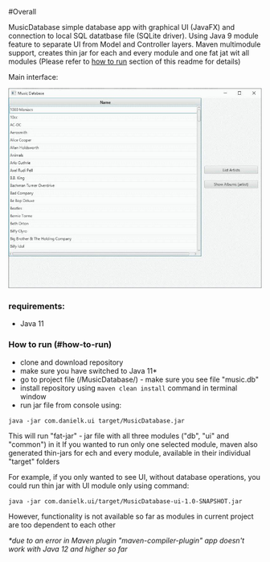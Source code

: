 #Overall

MusicDatabase simple database app with graphical UI (JavaFX) and connection to local SQL datatbase file (SQLite driver). 
Using Java 9 module feature to separate UI from Model and Controller layers. Maven multimodule support, creates thin jar for each and every module and one fat jat wit all modules (Please refer to [how to run](#how-to-run) section of this readme for details)

Main interface:

![screen_overall](screens/0_Overall.jpg)

### requirements:

- Java 11

### How to run (#how-to-run)

- clone and download repository
- make sure you have switched to Java 11*
- go to project file (/MusicDatabase/) - make sure you see file "music.db"
- install repository using ```maven clean install``` command in terminal window
- run jar file from console using: 
```$xslt
java -jar com.danielk.ui target/MusicDatabase.jar
```
This will run "fat-jar" - jar file with all three modules ("db", "ui" and "common") in it
If you wanted to run only one selected module, maven also generated thin-jars for ech and every module, available in their individual "target" folders 

For example, if you only wanted to see UI, without database operations, you could run thin jar with UI module only using command:

```
java -jar com.danielk.ui/target/MusicDatabase-ui-1.0-SNAPSHOT.jar
```

However, functionality is not available so far as modules in current project are too dependent to each other

_*due to an error in Maven plugin "maven-compiler-plugin" app doesn't work with Java 12 and higher so far_